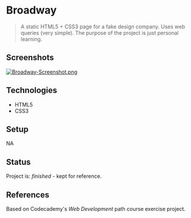 # Broadway

> A static HTML5 + CSS3 page for a fake design company. Uses web queries (very simple). The purpose of the project is just personal learning. 


## Screenshots
[![Broadway-Screenshot.png](https://i.postimg.cc/wTjXjr5R/Broadway-Screenshot.png)](https://postimg.cc/fk1tHBrM)


## Technologies
* HTML5
* CSS3

## Setup
NA

## Status
Project is: _finished_ - kept for reference.


## References
Based on Codecademy's _Web Development_ path course exercise project.



